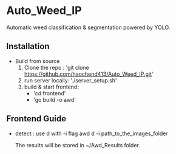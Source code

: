 # Auto_Weed_IP

Automatic weed classification & segmentation powered by YOLO. 

## Installation

- Build from source
  1. Clone the repo : 'git clone https://github.com/haochend413/Auto_Weed_IP.git'
  2. run server locally: './server_setup.sh'
  3. build & start frontend:
     - 'cd frontend'
     - 'go build -o awd'

## Frontend Guide

- detect : use d with -i flag
  awd d -i path_to_the_images_folder

  The results will be stored in ~/Awd_Results folder. 
